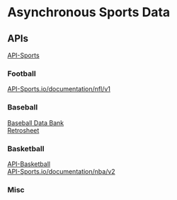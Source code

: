 # Asynchronous Sports Data

## APIs

[API-Sports](https://api-sports.io)</br>

### Football

[API-Sports.io/documentation/nfl/v1](https://api-sports.io/documentation/nfl/v1)</br>

### Baseball

[Baseball Data Bank](https://github.com/chadwickbureau/baseballdatabank)</br>
[Retrosheet](https://retrosheet.org)</br>

### Basketball

[API-Basketball](https://api-basketball.com)</br>
[API-Sports.io/documentation/nba/v2](https://api-sports.io/documentation/nba/v2)</br>

### Misc

[]()</br>
